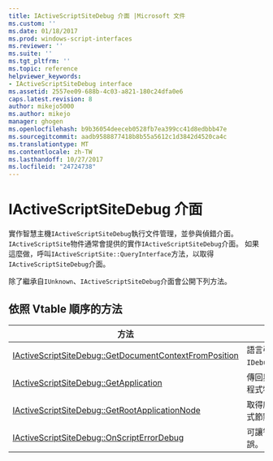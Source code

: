 ```yaml
---
title: IActiveScriptSiteDebug 介面 |Microsoft 文件
ms.custom: ''
ms.date: 01/18/2017
ms.prod: windows-script-interfaces
ms.reviewer: ''
ms.suite: ''
ms.tgt_pltfrm: ''
ms.topic: reference
helpviewer_keywords:
- IActiveScriptSiteDebug interface
ms.assetid: 2557ee09-688b-4c03-a821-180c24dfa0e6
caps.latest.revision: 8
author: mikejo5000
ms.author: mikejo
manager: ghogen
ms.openlocfilehash: b9b36054deeceb0528fb7ea399cc41d8edbbb47e
ms.sourcegitcommit: aadb9588877418b8b55a5612c1d3842d4520ca4c
ms.translationtype: MT
ms.contentlocale: zh-TW
ms.lasthandoff: 10/27/2017
ms.locfileid: "24724738"
---
```

# <a name="iactivescriptsitedebug-interface"></a>IActiveScriptSiteDebug 介面
實作智慧主機`IActiveScriptSiteDebug`執行文件管理，並參與偵錯介面。 `IActiveScriptSite`物件通常會提供的實作`IActiveScriptSiteDebug`介面。 如果這麼做，呼叫`IActiveScriptSite::QueryInterface`方法，以取得`IActiveScriptSiteDebug`介面。  
  
 除了繼承自`IUnknown`、`IActiveScriptSiteDebug`介面會公開下列方法。  
  
## <a name="methods-in-vtable-order"></a>依照 Vtable 順序的方法  
  
|方法|說明|  
|------------|-----------------|  
|[IActiveScriptSiteDebug::GetDocumentContextFromPosition](../../winscript/reference/iactivescriptsitedebug-getdocumentcontextfromposition.md)|語言引擎用於委派`IDebugCodeContext::GetSourceContext`。|  
|[IActiveScriptSiteDebug::GetApplication](../../winscript/reference/iactivescriptsitedebug-getapplication.md)|傳回與此指令碼的站台相關聯的偵錯應用程式物件。|  
|[IActiveScriptSiteDebug::GetRootApplicationNode](../../winscript/reference/iactivescriptsitedebug-getrootapplicationnode.md)|取得應該在哪種指令碼加入文件的應用程式節點。|  
|[IActiveScriptSiteDebug::OnScriptErrorDebug](../../winscript/reference/iactivescriptsitedebug-onscripterrordebug.md)|可讓智慧主機來判斷如何處理執行階段錯誤。|